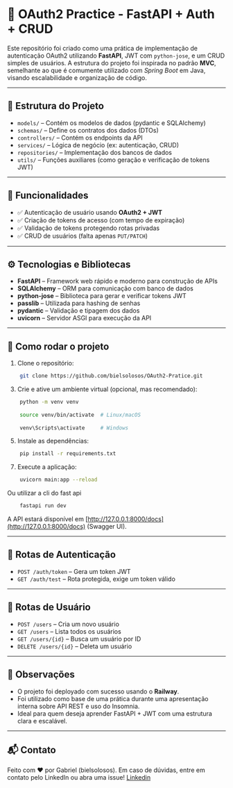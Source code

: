 🔐 OAuth2 Practice - FastAPI + Auth + CRUD
==========================================

Este repositório foi criado como uma prática de implementação de autenticação OAuth2 utilizando **FastAPI**, JWT com `python-jose`, e um CRUD simples de usuários. A estrutura do projeto foi inspirada no padrão **MVC**, semelhante ao que é comumente utilizado com _Spring Boot_ em Java, visando escalabilidade e organização de código.

* * *

📁 Estrutura do Projeto
-----------------------

*   `models/` – Contém os modelos de dados (pydantic e SQLAlchemy)
*   `schemas/` – Define os contratos dos dados (DTOs)
*   `controllers/` – Contém os endpoints da API
*   `services/` – Lógica de negócio (ex: autenticação, CRUD)
*   `repositories/` – Implementação dos bancos de dados
*   `utils/` – Funções auxiliares (como geração e verificação de tokens JWT)

* * *

📌 Funcionalidades
------------------

*   ✅ Autenticação de usuário usando **OAuth2 + JWT**
*   ✅ Criação de tokens de acesso (com tempo de expiração)
*   ✅ Validação de tokens protegendo rotas privadas
*   ✅ CRUD de usuários (falta apenas `PUT/PATCH`)

* * *

⚙️ Tecnologias e Bibliotecas
----------------------------

*   **FastAPI** – Framework web rápido e moderno para construção de APIs
*   **SQLAlchemy** – ORM para comunicação com banco de dados
*   **python-jose** – Biblioteca para gerar e verificar tokens JWT
*   **passlib** – Utilizada para hashing de senhas
*   **pydantic** – Validação e tipagem dos dados
*   **uvicorn** – Servidor ASGI para execução da API

* * *

🚀 Como rodar o projeto
-----------------------

1.  Clone o repositório:
```bash
    git clone https://github.com/bielsolosos/OAuth2-Pratice.git
```
3.  Crie e ative um ambiente virtual (opcional, mas recomendado):

```bash
    python -m venv venv
    
    source venv/bin/activate  # Linux/macOS
    
    venv\Scripts\activate     # Windows
```

5.  Instale as dependências:
```bash
    pip install -r requirements.txt
```
7.  Execute a aplicação:
```bash
    uvicorn main:app --reload

```
Ou utilizar a cli do fast api
```bash
    fastapi run dev
```

A API estará disponível em [http://127.0.0.1:8000/docs](http://127.0.0.1:8000/docs) (Swagger UI).

* * *

🔐 Rotas de Autenticação
------------------------

*   `POST /auth/token` – Gera um token JWT
*   `GET /auth/test` – Rota protegida, exige um token válido

* * *

👤 Rotas de Usuário
-------------------

*   `POST /users` – Cria um novo usuário
*   `GET /users` – Lista todos os usuários
*   `GET /users/{id}` – Busca um usuário por ID
*   `DELETE /users/{id}` – Deleta um usuário

* * *

📎 Observações
--------------

*   O projeto foi deployado com sucesso usando o **Railway**.
*   Foi utilizado como base de uma prática durante uma apresentação interna sobre API REST e uso do Insomnia.
*   Ideal para quem deseja aprender FastAPI + JWT com uma estrutura clara e escalável.

* * *

📬 Contato
----------

Feito com ❤️ por Gabriel (bielsolosos). Em caso de dúvidas, entre em contato pelo LinkedIn ou abra uma issue!
[Linkedin](https://www.linkedin.com/in/gabriel-coutinho-0763922a1/)
